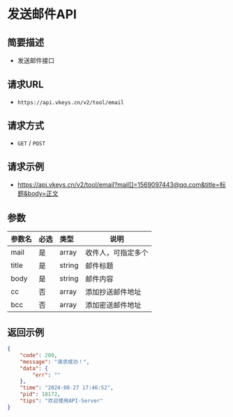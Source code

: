# 发送邮件API

## 简要描述

- 发送邮件接口

## 请求URL
- ` https://api.vkeys.cn/v2/tool/email `

## 请求方式
- `GET` / `POST`

## 请求示例
- https://api.vkeys.cn/v2/tool/email?mail[]=1569097443@qq.com&title=标题&body=正文

## 参数

| 参数名   | 必选 | 类型     | 说明        |
|:------|:---|:-------|-----------|
| mail  | 是  | array  | 收件人，可指定多个 |
| title | 是  | string | 邮件标题      |
| body  | 是  | string | 邮件内容      |
| cc    | 否  | array  | 添加抄送邮件地址  |
| bcc   | 否  | array  | 添加密送邮件地址  |

## 返回示例

``` json
{
    "code": 200,
    "message": "请求成功！",
    "data": {
        "err": ""
    },
    "time": "2024-08-27 17:46:52",
    "pid": 18172,
    "tips": "欢迎使用API-Server"
}
```




